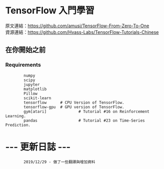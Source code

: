 # TensorFlow 入門學習 

原文連結：https://github.com/amusi/TensorFlow-From-Zero-To-One  
資源連結：https://github.com/Hvass-Labs/TensorFlow-Tutorials-Chinese

## 在你開始之前 

### Requirements
 
            numpy
            scipy
            jupyter
            matplotlib
            Pillow
            scikit-learn
            tensorflow		# CPU Version of TensorFlow.
            tensorflow-gpu	# GPU version of TensorFlow.
            gym[atari]              # Tutorial #16 on Reinforcement Learning.
            pandas                  # Tutorial #23 on Time-Series Prediction.

# --- 更新日誌 ---
            2019/12/29 - 做了一些翻譯與增加資料
